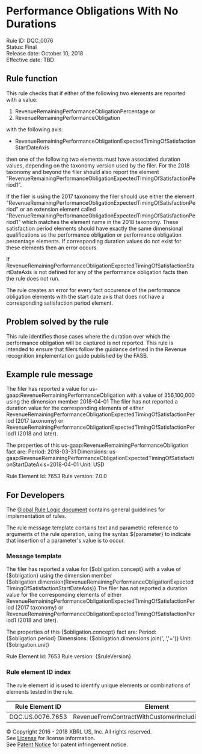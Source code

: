 # Performance Obligations With No Durations
Rule ID: DQC_0076  
Status: Final  
Release date: October 10, 2018  
Effective date: TBD 

## Rule function 
This rule checks that if either of the following two elements are reported with a value:

1. RevenueRemainingPerformanceObligationPercentage or
2. RevenueRemainingPerformanceObligation

with the following axis:

- RevenueRemainingPerformanceObligationExpectedTimingOfSatisfactionStartDateAxis

then one of the following two elements must have associated duration values, depending on the taxonomy version used by the filer. For the 2018 taxonomy and beyond  the filer should also report the element "RevenueRemainingPerformanceObligationExpectedTimingOfSatisfactionPeriod1".

If the filer is using the 2017 taxonomy the filer should use either the element "RevenueRemainingPerformanceObligationExpectedTimingOfSatisfactionPeriod" or an extension element called "RevenueRemainingPerformanceObligationExpectedTimingOfSatisfactionPeriod1" which matches the element name in the 2018 taxonomy. These satisfaction period elements should have exactly the same dimensional qualifications as the performance obligation or performance obligation percentage elements. If corresponding duration values do not exist for these elements then an error occurs.

If  RevenueRemainingPerformanceObligationExpectedTimingOfSatisfactionStartDateAxis is not defined for any of the performance obligation facts then the rule does not run.  

The rule creates an error for every fact occurence of the performance obligation elements with the start date axis that does not have a corresponding satisfaction period element.

## Problem solved by the rule
This rule identifies those cases where the duration over which the performance obligation will be captured is not reported.  This rule is intended to ensure that filers follow the guidance defined in the Revenue recognition implementation guide published by the FASB.

## Example rule message
The filer has reported a value for us-gaap:RevenueRemainingPerformanceObligation with a value of 356,100,000 using the dimension member 2018-04-01 The filer has not reported a duration value for the corresponding elements of either RevenueRemainingPerformanceObligationExpectedTimingOfSatisfactionPeriod (2017 taxonomy) or RevenueRemainingPerformanceObligationExpectedTimingOfSatisfactionPeriod1 (2018 and later).

The properties of this us-gaap:RevenueRemainingPerformanceObligation fact are:
Period: 2018-03-31
Dimensions: us-gaap:RevenueRemainingPerformanceObligationExpectedTimingOfSatisfactionStartDateAxis=2018-04-01
Unit: USD

Rule Element Id: 7653
Rule version: 7.0.0

## For Developers
The [Global Rule Logic document](https://github.com/DataQualityCommittee/dqc_us_rules/blob/master/docs/GlobalRuleLogic.md) contains general guidelines for implementation of rules.

The rule message template contains text and parametric reference to arguments of the rule operation, using the syntax ${parameter} to indicate that insertion of a parameter's value is to occur.

### Message template
The filer has reported a value for {$obligation.concept} with a value of {$obligation} using the dimension member {$obligation.dimension(RevenueRemainingPerformanceObligationExpectedTimingOfSatisfactionStartDateAxis)} The filer has not reported a duration value for the corresponding elements of either RevenueRemainingPerformanceObligationExpectedTimingOfSatisfactionPeriod (2017 taxonomy) or RevenueRemainingPerformanceObligationExpectedTimingOfSatisfactionPeriod1 (2018 and later).

The properties of this {$obligation.concept} fact are:
Period: {$obligation.period}
Dimensions: {$obligation.dimensions.join(', ','=')}
Unit: {$obligation.unit}

Rule Element Id: 7653
Rule version: {$ruleVersion}

### Rule element ID index 
The rule element id is used to identify unique elements or combinations of elements tested in the rule. 

|Rule Element ID|Element|
|--------|--------|
|DQC.US.0076.7653|RevenueFromContractWithCustomerIncludingAssessedTax|

© Copyright 2016 - 2018 XBRL US, Inc. All rights reserved.   
See [License](https://xbrl.us/dqc-license) for license information.  
See [Patent Notice](https://xbrl.us/dqc-patent) for patent infringement notice.
